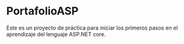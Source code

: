 # PortafolioASP
Este es un proyecto de práctica para iniciar los primeros pasos en el aprendizaje del lenguaje ASP.NET core.
